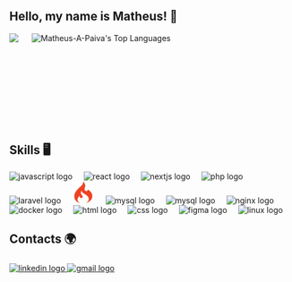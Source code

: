 
<h2>Hello, my name is Matheus! 👋</h2> 

<div style="display: flex; gap: 1.5rem;">
  <img height="165em" src="https://github-readme-stats.vercel.app/api?username=Matheus-A-Paiva&show_icons=true&theme=midnight-purple&include_all_commits=true&count_private=true"/>
  <img src="https://github-readme-stats.vercel.app/api/top-langs/?username=Matheus-A-Paiva&theme=midnight-purple&show_icons=true&hide_border=false&layout=compact" alt="Matheus-A-Paiva's Top Languages"/>
</div>

<h2 align="left">Skills 🖥️</h2>


<div align="left">
  <img src="https://skillicons.dev/icons?i=js" height="40" alt="javascript logo"  />
  <img width="12" />
  <img src="https://skillicons.dev/icons?i=react" height="40" alt="react logo"  />
  <img width="12" />
  <img src="https://skillicons.dev/icons?i=nextjs" height="40" alt="nextjs logo"  />
  <img width="12" />
  <img src="https://skillicons.dev/icons?i=php" height="40" alt="php logo"  />
  <img width="12" />
  <img src="https://skillicons.dev/icons?i=laravel" height="40" alt="laravel logo"  />
  <img width="12" />
  <img src="https://raw.githubusercontent.com/devicons/devicon/master/icons/codeigniter/codeigniter-plain.svg" height="40" alt="codeigniter logo" />
  <img width="12" />
  <img src="https://skillicons.dev/icons?i=mysql" height="40" alt="mysql logo"  />
  <img width="12" />
  <img src="https://skillicons.dev/icons?i=redis" height="40" alt="mysql logo"  />
  <img width="12" />
  <img src="https://skillicons.dev/icons?i=nginx" height="40" alt="nginx logo"  />
  <img width="12" />
  <img src="https://skillicons.dev/icons?i=docker" height="40" alt="docker logo"  />
  <img width="12" />
  <img src="https://skillicons.dev/icons?i=html" height="40" alt="html logo"  />
  <img width="12" />
  <img src="https://skillicons.dev/icons?i=css" height="40" alt="css logo"  />
  <img width="12" />
  <img src="https://skillicons.dev/icons?i=figma" height="40" alt="figma logo"  />
  <img width="12" />
  <img src="https://skillicons.dev/icons?i=linux" height="40" alt="linux logo"  />
</div>

###

<h2 align="left">Contacts 🌍</h2>

###

<div align="left">
  <a href="https://www.linkedin.com/in/matheus-paiva-6875b2270" target="_blank">
    <img src="https://img.shields.io/static/v1?message=LinkedIn&logo=linkedin&label=&color=0077B5&logoColor=white&labelColor=&style=for-the-badge" height="40" alt="linkedin logo"  />
  </a>
    <a href="mailto:emanuelmatheus948@gmail.com" target="_blank">
    <img src="https://img.shields.io/static/v1?message=Gmail&logo=gmail&label=&color=D14836&logoColor=white&labelColor=&style=for-the-badge" height="40" alt="gmail logo"  />
  </a>
</div>
